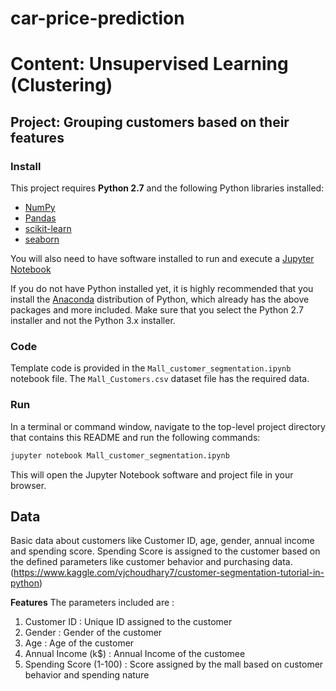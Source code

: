 # car-price-prediction
# Content: Unsupervised Learning (Clustering)
## Project: Grouping customers based on their features
### Install

This project requires **Python 2.7** and the following Python libraries installed:

- [NumPy](http://www.numpy.org/)
- [Pandas](http://pandas.pydata.org)
- [scikit-learn](http://scikit-learn.org/stable/)
- [seaborn](https://seaborn.pydata.org)

You will also need to have software installed to run and execute a [Jupyter Notebook](http://ipython.org/notebook.html)

If you do not have Python installed yet, it is highly recommended that you install the [Anaconda](http://continuum.io/downloads) distribution of Python, which already has the above packages and more included. Make sure that you select the Python 2.7 installer and not the Python 3.x installer. 

### Code

Template code is provided in the `Mall_customer_segmentation.ipynb` notebook file. The `Mall_Customers.csv` dataset file has the required data.
### Run

In a terminal or command window, navigate to the top-level project directory that contains this README and run the following commands:

```bash
jupyter notebook Mall_customer_segmentation.ipynb 
```

This will open the Jupyter Notebook software and project file in your browser.

## Data

Basic data about customers like Customer ID, age, gender, annual income and spending score. Spending Score is assigned to the customer based on the defined parameters like customer behavior and purchasing data. (https://www.kaggle.com/vjchoudhary7/customer-segmentation-tutorial-in-python)

**Features**
The parameters included are : 
1. Customer ID : Unique ID assigned to the customer
2. Gender : Gender of the customer
3. Age : Age of the customer
4. Annual Income (k$) : Annual Income of the customee
5. Spending Score (1-100) : Score assigned by the mall based on customer behavior and spending nature


